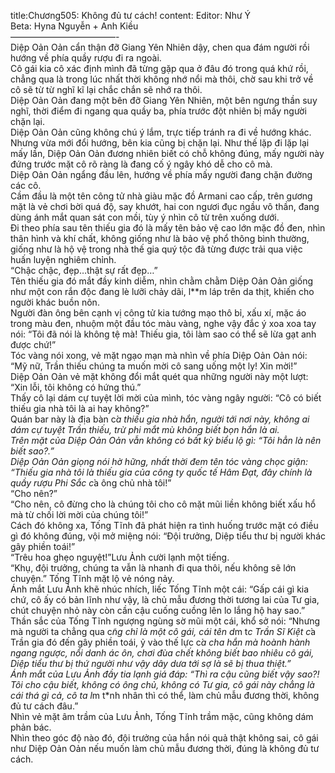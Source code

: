 title:Chương505: Không đủ tư cách!
content:
Editor: Như Ý<br>Beta: Hyna Nguyễn + Anh Kiều<br>————————————-<br>Diệp Oản Oản cẩn thận đỡ Giang Yên Nhiên dậy, chen qua đám người rồi hướng về phía quầy rượu đi ra ngoài.<br>Cô gái kia cô xác định mình đã từng gặp qua ở đâu đó trong quá khứ rồi, chẳng qua là trong lúc nhất thời không nhớ nổi mà thôi, chờ sau khi trở về cô sẽ từ từ nghĩ kĩ lại chắc chắn sẽ nhớ ra thôi.<br>Diệp Oản Oản đang một bên đỡ Giang Yên Nhiên, một bên ngưng thần suy nghĩ, thời điểm đi ngang qua quầy ba, phía trước đột nhiên bị mấy người chặn lại.<br>Diệp Oản Oản cũng không chú ý lắm, trực tiếp tránh ra đi về hướng khác.<br>Nhưng vừa mới đổi hướng, bên kia cũng bị chặn lại. Như thế lặp đi lặp lại mấy lần, Diệp Oản Oản đương nhiên biết có chỗ không đúng, mấy người này đứng trước mặt cô rõ ràng là đang cố ý ngây khó dễ cho cô mà.<br>Diệp Oản Oản ngẩng đầu lên, hướng về phía mấy người đang chặn đường các cô.<br>Cầm đầu là một tên công tử nhà giàu mặc đồ Armani cao cấp, trên gương mặt là vẻ chơi bời quá độ, say khướt, hai con ngươi đục ngầu vô thần, đang dùng ánh mắt quan sát con mồi, tùy ý nhìn cô từ trên xuống dưới.<br>Đi theo phía sau tên thiếu gia đó là mấy tên bảo vệ cao lớn mặc đồ đen, nhìn thân hình và khí chất, không giống như là bảo vệ phổ thông bình thường, giống như là hộ vệ trong nhà thế gia quý tộc đã từng được trải qua việc huấn luyện nghiêm chỉnh.<br>“Chậc chậc, đẹp…thật sự rất đẹp…”<br>Tên thiếu gia đó mắt đầy kinh diễm, nhìn chằm chằm Diệp Oản Oản giống như một con rắn độc đang lè lưỡi chảy dãi, l**m láp trên da thịt, khiến cho người khác buồn nôn.<br>Người đàn ông bên cạnh vị công tử kia tướng mạo thô bỉ, xấu xí, mặc áo trong màu đen, nhuộm một đầu tóc màu vàng, nghe vậy đắc ý xoa xoa tay nói: “Tôi đã nói là không tệ mà! Thiếu gia, tôi làm sao có thể sẽ lừa gạt anh được chứ!”<br>Tóc vàng nói xong, vẻ mặt ngạo mạn mà nhìn về phía Diệp Oản Oản nói: “Mỹ nữ, Trần thiếu chúng ta muốn mời cô sang uống một ly! Xin mời!”<br>Diệp Oản Oản vẻ mặt không đổi mắt quét qua những người này một lượt: “Xin lỗi, tôi không có hứng thú.”<br>Thấy cô lại dám cự tuyệt lời mời của mình, tóc vàng ngây người: “Cô có biết thiếu gia nhà tôi là ai hay không?”<br>Quán bar này là địa bàn c*̉a thiếu gia nhà hắn, người tới nơi này, không ai dám cự tuyệt Trần thiếu, trừ phi mắt mù không biết bọn hắn là ai.<br>Trên mặt của Diệp Oản Oản vẫn không có bất kỳ biểu lộ gì: “Tôi hẳn là nên biết sao?.”<br>Diệp Oản Oản giọng nói hờ hững, nhất thời đem tên tóc vàng chọc giận: “Thiếu gia nhà tôi là thiếu gia của công ty quốc tế Hâm Đạt, đây chính là quầy rượu Phi Sắc c*̉a ông chủ nhà tôi!”<br>“Cho nên?”<br>“Cho nên, cô đừng cho là chúng tôi cho cô mặt mũi liền không biết xấu hổ mà từ chối lời mời của chúng tôi!”<br>Cách đó không xa, Tống Tĩnh đã phát hiện ra tình huống trước mặt có điều gì đó không đúng, vội mở miệng nói: “Đội trưởng, Diệp tiểu thư bị người khác gây phiền toái!”<br>“Trêu hoa ghẹo nguyệt!”Lưu Ảnh cười lạnh một tiếng.<br>“Khụ, đội trưởng, chúng ta vẫn là nhanh đi qua thôi, nếu không sẽ lớn chuyện.” Tống Tĩnh mặt lộ vẻ nóng nảy.<br>Ánh mắt Lưu Ảnh khẽ nhúc nhích, liếc Tống Tĩnh một cái: “Gấp cái gì kia chứ, cô ấy có bản lĩnh như vậy, là chủ mẫu đương thời tương lai của Tư gia, chút chuyện nhỏ này còn cần cậu cuống cuồng lên lo lắng hộ hay sao.”<br>Thần sắc của Tống Tĩnh ngượng ngùng sờ mũi một cái, khổ sở nói: “Nhưng mà người ta chẳng qua c*̃ng chỉ là một cô gái, cái tên d*m t*c Trần Sĩ Kiệt c*̉a Trần gia đó đến gây phiền toái, ỷ vào thế lực c*̉a cha hắn mà hoành hành ngang ngược, nổi danh ác ôn, chơi đùa chết không biết bao nhiêu cô gái, Diệp tiểu thư bị thứ người như vậy dây dưa tới sợ là sẽ bị thua thiệt.”<br>Ánh mắt của Lưu Ảnh đầy tia lạnh giá đáp: “Thì ra cậu cũng biết vậy sao?! Tôi cho cậu biết, không có ông chủ, không có Tư gia, cô gái này chẳng là cái thá gì cả, cô ta l*m t*nh nhân thì có thể, làm chủ mẫu đương thời, không đủ tư cách đâu.”<br>Nhìn vẻ mặt âm trầm của Lưu Ảnh, Tống Tĩnh trầm mặc, cũng không dám phản bác.<br>Nhìn theo góc độ nào đó, đội trưởng của hắn nói quả thật không sai, cô gái như Diệp Oản Oản nếu muốn làm chủ mẫu đương thời, đúng là không đủ tư cách.